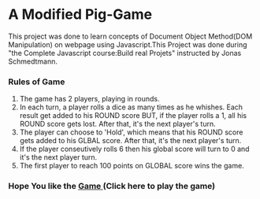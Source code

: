 

<h1> A Modified Pig-Game </h1>
<p> This project was done to learn concepts of Document Object Method(DOM Manipulation) on webpage using Javascript.This Project was
done during "the Complete Javascript course:Build real Projets" instructed by Jonas Schmedtmann.</p>


<h3> Rules of Game </h3>
<ol>
<li>The game has 2 players, playing in rounds.</li>
<li> In each turn, a player rolls a dice as many times as he whishes. Each result get added to his ROUND score
 BUT, if the player rolls a 1, all his ROUND score gets lost. After that, it's the next player's turn.</li>
<li> The player can choose to 'Hold', which means that his ROUND score gets added to his GLBAL score. After that, 
it's the next player's turn.</li>
<li>  If the player conseutively rolls 6 then his global score will turn to 0 and it's the next player turn.</li>
<li> The first player to reach 100 points on GLOBAL score wins the game.</li>
</ol>
<h3> Hope You like the <a href ="https://rajaaryan0753.github.io/Pig-Game/" target="_blank" >Game </a>(Click here to play the game)</h3>

